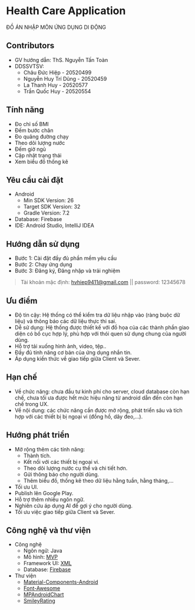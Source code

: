 # Health Care Application
ĐỒ ÁN NHẬP MÔN ỨNG DỤNG DI ĐỘNG

## Contributors
- GV hướng dẫn: ThS. Nguyễn Tấn Toàn
- DDSSVTSV:
  - Châu Đức Hiệp - 20520499
  - Nguyễn Huy Trí Dũng - 20520459
  - La Thanh Huy - 20520577
  - Trần Quốc Huy - 20520554
## Tính năng
- Đo chỉ số BMI
- Đếm bước chân
- Đo quãng đường chạy
- Theo dõi lượng nước
- Đếm giờ ngủ
- Cập nhật trạng thái
- Xem biểu đồ thống kê
## Yêu cầu cài đặt
- Android
  - Min SDK Version: 26
  - Target SDK Version: 32
  - Gradle Version: 7.2
- Database: Firebase
- IDE: Android Studio, IntelliJ IDEA

## Hướng dẫn sử dụng
- Bước 1: Cài đặt đầy đủ phần mềm yêu cầu
- Bước 2: Chạy ứng dụng
- Bước 3: Đăng ký, Đăng nhập và trải nghiệm

>Tài khoản mặc định:
>hvhiep9411@gmail.com ||
> password: 12345678

## Ưu điểm
-	Độ tin cậy: Hệ thống có thể kiểm tra dữ liệu nhập vào (ràng buộc dữ liệu) và thông báo các dữ liệu thực thi sai.
-	Dễ sử dụng: Hệ thống được thiết kế với đồ họa của các thành phần giao diện có bố cục hợp lý, phù hợp với thói quen sử dụng chung của người dùng.
-	Hỗ trợ tải xuống hình ảnh, video, tệp..
-	Đầy đủ tính năng cơ bản của ứng dụng nhắn tin.
-	Áp dụng kiến thức về giao tiếp giữa Client và Sever.

## Hạn chế
- Về chức năng: chưa đầu tư kinh phí cho server, cloud database còn hạn chế, chưa tối ưa được hết mức hiệu năng từ android dẫn đến còn hạn chế trong UX.
- Về nội dung: các chức năng cần được mở rộng, phát triển sâu và tích hợp với các thiết bị bị ngoại vi (đồng hồ, dây đeo,…).

## Hướng phát triển
- Mở rộng thêm các tính năng:
  + Thành tích.
  + Kết nối với các thiết bị ngoại vi.
  + Theo dõi lượng nước cụ thể và chi tiết hơn.
  + Gửi thông báo cho người dùng.
  + Thêm biểu đồ, thống kê theo dữ liệu hằng tuần, hằng tháng,…
- Tối ưu UI.
- Publish lên Google Play.
- Hỗ trợ thêm nhiều ngôn ngữ.
- Nghiên cứu áp dụng AI để gợi ý cho người dùng.
- Tối ưu việc giao tiếp giữa Client và Sever.

## Công nghệ và thư viện
- Công nghệ
    - Ngôn ngữ: Java
    - Mô hình: [MVP](https://www.geeksforgeeks.org/mvp-model-view-presenter-architecture-pattern-in-android-with-example/)
    - Framework UI: [XML](https://www.geeksforgeeks.org/a-complete-guide-to-learn-xml-for-android-app-development/)
    - Database: [Firebase](https://github.com/topics/firebase)
- Thư viện
    - [Material-Components-Android](https://github.com/material-components/material-components-android)
    - [Font-Awesome](https://github.com/FortAwesome/Font-Awesome)
    - [MPAndroidChart](https://github.com/PhilJay/MPAndroidChart)
    - [SmileyRating](https://github.com/sujithkanna/SmileyRating)